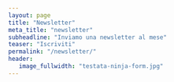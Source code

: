 ```yaml
---
layout: page
title: "Newsletter"
meta_title: "newsletter"
subheadline: "Inviamo una newsletter al mese"
teaser: "Iscriviti"
permalink: "/newsletter/"
header:
   image_fullwidth: "testata-ninja-form.jpg"
---
```

<script id="mcjs">!function(c,h,i,m,p){m=c.createElement(h),p=c.getElementsByTagName(h)[0],m.async=1,m.src=i,p.parentNode.insertBefore(m,p)}(document,"script","https://chimpstatic.com/mcjs-connected/js/users/5e3067c9e0b15cb7671351aff/cd83fbcac60979250431854b3.js");</script>
